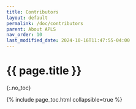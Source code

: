```yaml
---
title: Contributors
layout: default
permalink: /doc/contributors
parent: About APLS
nav_order: 10
last_modified_date: 2024-10-16T11:47:55-04:00
---
```


# {{ page.title }}
{:.no_toc}

{% include page_toc.html collapsible=true %}
